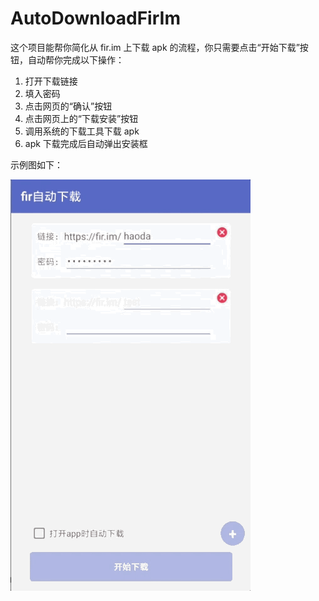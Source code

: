 # AutoDownloadFirIm

这个项目能帮你简化从 fir.im 上下载 apk 的流程，你只需要点击“开始下载”按钮，自动帮你完成以下操作：

1. 打开下载链接
2. 填入密码
3. 点击网页的“确认”按钮
4. 点击网页上的“下载安装”按钮
5. 调用系统的下载工具下载 apk
6. apk 下载完成后自动弹出安装框

示例图如下：

![demo](https://github.com/cashow/AutoDownloadFirIm/blob/master/demo.gif)
